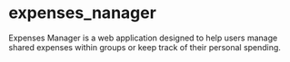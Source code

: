 # expenses_nanager
Expenses Manager is a web application designed to help users manage shared expenses within groups or keep track of their personal spending.

